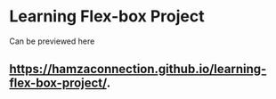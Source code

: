 # Learning Flex-box Project

Can be previewed here

## https://hamzaconnection.github.io/learning-flex-box-project/.

